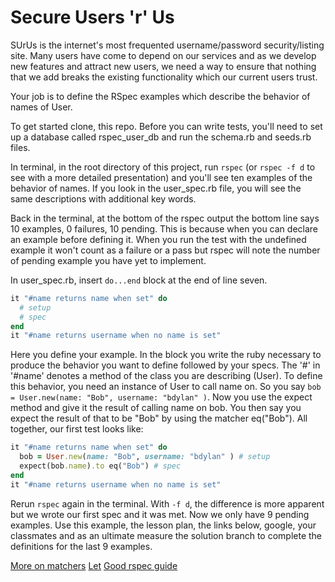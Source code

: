 # Secure Users 'r' Us

SUrUs is the internet's most frequented username/password security/listing site. Many users have come to depend on our services and as we develop new features and attract new users, we need a way to ensure that nothing that we add breaks the existing functionality which our current users trust.

Your job is to define the RSpec examples which describe the behavior of names of User.

To get started clone, this repo. Before you can write tests, you'll need to set up a database called rspec_user_db and run the schema.rb and seeds.rb files.

In terminal, in the root directory of this project, run `rspec` (or `rspec -f d` to see with a more detailed presentation) and you'll see ten examples of the behavior of names. If you look in the user_spec.rb file, you will see the same descriptions with additional key words.

Back in the terminal, at the bottom of the rspec output the bottom line says 10 examples, 0 failures, 10 pending. This is because when you can declare an example before defining it. When you run the test with the undefined example it won't count as a failure or a pass but rspec will note the number of pending example you have yet to implement.

In user_spec.rb, insert `do...end` block at the end of line seven.
```ruby
it "#name returns name when set" do
  # setup
  # spec
end
it "#name returns username when no name is set"
```
Here you define your example. In the block you write the ruby necessary to produce the behavior you want to define followed by your specs. The '#' in '#name' denotes a method of the class you are describing (User). To define this behavior, you need an instance of User to call name on. So you say `bob = User.new(name: "Bob", username: "bdylan" )`. Now you use the expect method and give it the result of calling name on bob. You then say you expect the result of that to be "Bob" by using the matcher eq("Bob"). All together, our first test looks like:
```ruby
it "#name returns name when set" do
  bob = User.new(name: "Bob", username: "bdylan" ) # setup
  expect(bob.name).to eq("Bob") # spec
end
it "#name returns username when no name is set"
```
Rerun `rspec` again in the terminal. With `-f d`, the difference is more apparent but we wrote our first spec and it was met. Now we only have 9 pending examples. Use this example, the lesson plan, the links below, google, your classmates and as an ultimate measure the solution branch to complete the definitions for the last 9 examples.

[More on matchers](https://www.relishapp.com/rspec/rspec-expectations/docs/built-in-matchers)
[Let](https://www.relishapp.com/rspec/rspec-core/v/2-5/docs/helper-methods/let-and-let)
[Good rspec guide](http://betterspecs.org/)

